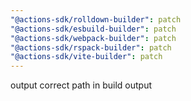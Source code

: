 ```yaml
---
"@actions-sdk/rolldown-builder": patch
"@actions-sdk/esbuild-builder": patch
"@actions-sdk/webpack-builder": patch
"@actions-sdk/rspack-builder": patch
"@actions-sdk/vite-builder": patch
---
```


output correct path in build output
